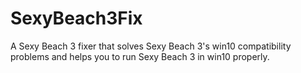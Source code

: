 # SexyBeach3Fix
A Sexy Beach 3 fixer that solves Sexy Beach 3's win10 compatibility problems and helps you to run Sexy Beach 3 in win10 properly.
